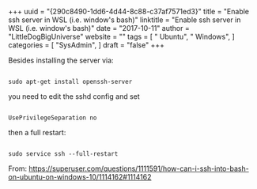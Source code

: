 +++ 
uuid = "{290c8490-1dd6-4d44-8c88-c37af7571ed3}" 
title = "Enable ssh server in WSL (i.e. window's bash)" 
linktitle = "Enable ssh server in WSL (i.e. window's bash)" 
date = "2017-10-11" 
author = "LittleDogBigUniverse"
website = "" 
tags = [ " Ubuntu", " Windows",  ] 
categories = [ "SysAdmin",  ] 
draft = "false" 
+++ 

Besides installing the server via:

```less

sudo apt-get install openssh-server

```

you need to edit the sshd config and set

```less

UsePrivilegeSeparation no

```

then a full restart:

```less

sudo service ssh --full-restart

```

From: https://superuser.com/questions/1111591/how-can-i-ssh-into-bash-on-ubuntu-on-windows-10/1114162#1114162

 
